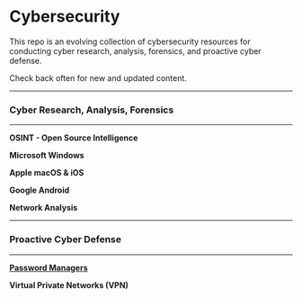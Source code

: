 # Cybersecurity

This repo is an evolving collection of cybersecurity resources for conducting cyber research, analysis, forensics, and proactive cyber defense.  

Check back often for new and updated content.

---
### Cyber Research, Analysis, Forensics
---

**OSINT - Open Source Intelligence**

**Microsoft Windows**

**Apple macOS & iOS**

**Google Android**

**Network Analysis**


---
### Proactive Cyber Defense
---

[**Password Managers**](./ProactiveCyberDefense/PasswordManagers.md)

**Virtual Private Networks (VPN)**

